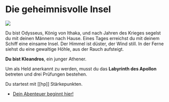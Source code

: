 # Die geheimnisvolle Insel

<img src="images/title.jpg">

Du bist Odysseus, König von Ithaka, und nach Jahren des Krieges segelst du mit deinen Männern nach Hause. Eines Tages erreichst du mit deinem Schiff eine einsame Insel. Der Himmel ist düster, der Wind still. In der Ferne siehst du eine gewaltige Höhle, aus der Rauch aufsteigt.

**Du bist Kleandros**, ein junger Athener.

Um als Held anerkannt zu werden, musst du das **Labyrinth des Apollon** betreten und drei Prüfungen bestehen.

<script>
    hp = 10;
</script>

Du startest mit [[hp]] Stärkepunkten.

- [Dein Abenteuer beginnt hier!](2)
